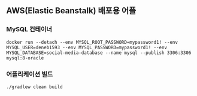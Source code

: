 ## AWS(Elastic Beanstalk) 배포용 어플

### MySQL 컨테이너

```
docker run --detach --env MYSQL_ROOT_PASSWORD=mypassword1! --env MYSQL_USER=deneb1593 --env MYSQL_PASSWORD=mypassword1! --env MYSQL_DATABASE=social-media-database --name mysql --publish 3306:3306 mysql:8-oracle
```

### 어플리케이션 빌드

```
./gradlew clean build
```

